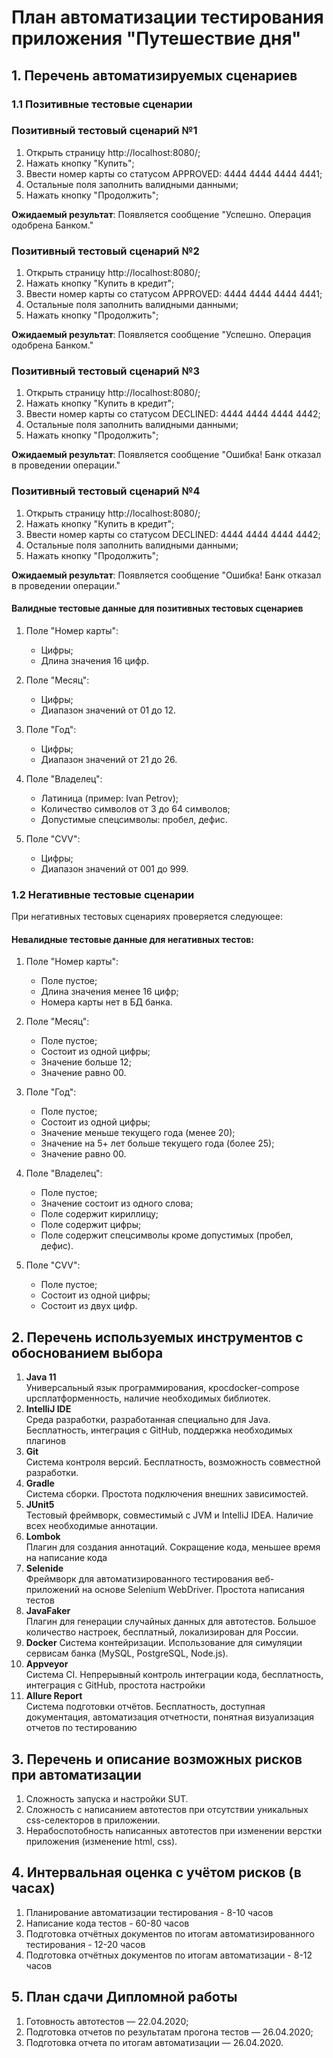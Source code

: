 # План автоматизации тестирования приложения "Путешествие дня"

## 1. Перечень автоматизируемых сценариев
### 1.1 Позитивные тестовые сценарии
### Позитивный тестовый сценарий №1
1. Открыть страницу http://localhost:8080/;
1. Нажать кнопку "Купить";
1. Ввести номер карты со статусом APPROVED: 4444 4444 4444 4441;
1. Остальные поля заполнить валидными данными;
1. Нажать кнопку "Продолжить";

**Ожидаемый результат**: Появляется сообщение "Успешно. Операция одобрена Банком."

### Позитивный тестовый сценарий №2
1. Открыть страницу http://localhost:8080/;
1. Нажать кнопку "Купить в кредит";
1. Ввести номер карты со статусом APPROVED: 4444 4444 4444 4441;
1. Остальные поля заполнить валидными данными;
1. Нажать кнопку "Продолжить";

**Ожидаемый результат**: Появляется сообщение "Успешно. Операция одобрена Банком."

### Позитивный тестовый сценарий №3
1. Открыть страницу http://localhost:8080/;
1. Нажать кнопку "Купить в кредит";
1. Ввести номер карты со статусом DECLINED: 4444 4444 4444 4442;
1. Остальные поля заполнить валидными данными;
1. Нажать кнопку "Продолжить";

**Ожидаемый результат**: Появляется сообщение "Ошибка! Банк отказал в проведении операции."

### Позитивный тестовый сценарий №4
1. Открыть страницу http://localhost:8080/;
1. Нажать кнопку "Купить в кредит";
1. Ввести номер карты со статусом DECLINED: 4444 4444 4444 4442;
1. Остальные поля заполнить валидными данными;
1. Нажать кнопку "Продолжить";

**Ожидаемый результат**: Появляется сообщение "Ошибка! Банк отказал в проведении операции."

#### Валидные тестовые данные для позитивных тестовых сценариев
1. Поле "Номер карты":
    * Цифры;
    * Длина значения 16 цифр.

1. Поле "Месяц":
    * Цифры;
    * Диапазон значений от 01 до 12.

1. Поле "Год":
    * Цифры;
    * Диапазон значений от 21 до 26.

1. Поле "Владелец":
    * Латиница (пример: Ivan Petrov);
    * Количество символов от 3 до 64 символов;
    * Допустимые спецсимволы: пробел, дефис.

1. Поле "CVV":
    * Цифры;
    * Диапазон значений от 001 до 999.

### 1.2 Негативные тестовые сценарии
При негативных тестовых сценариях проверяется следующее:

#### Невалидные тестовые данные для негативных тестов:
1. Поле "Номер карты":
    * Поле пустое;
    * Длина значения менее 16 цифр;
    * Номера карты нет в БД банка.

1. Поле "Месяц":
    * Поле пустое;
    * Состоит из одной цифры;
    * Значение больше 12;
    * Значение равно 00.

1. Поле "Год":
    * Поле пустое;
    * Состоит из одной цифры;
    * Значение меньше текущего года (менее 20);
    * Значение на 5+ лет больше текущего года (более 25);
    * Значение равно 00.

1. Поле "Владелец":
    * Поле пустое;
    * Значение состоит из одного слова;
    * Поле содержит кириллицу;
    * Поле содержит цифры;
    * Поле содержит спецсимволы кроме допустимых (пробел, дефис).

1. Поле "CVV":
    * Поле пустое;
    * Состоит из одной цифры;
    * Состоит из двух цифр.

## 2. Перечень используемых инструментов с обоснованием выбора
1. **Java 11**  
   Универсальный язык программирования, кросdocker-compose upсплатформенность, наличие необходимых библиотек.
1. **IntelliJ IDE**  
   Среда разработки, разработанная специально для Java. Бесплатность, интеграция с GitHub, поддержка необходимых плагинов
1. **Git**  
   Система контроля версий. Бесплатность, возможность совместной разработки.
1. **Gradle**  
   Система сборки. Простота подключения внешних зависимостей.
1. **JUnit5**  
   Тестовый фреймворк, совместимый с JVM и IntelliJ IDEA. Наличие всех необходимые аннотации.
1. **Lombok**  
   Плагин для создания аннотаций. Сокращение кода, меньшее время на написание кода
1. **Selenide**  
   Фреймворк для автоматизированного тестирования веб-приложений на основе Selenium WebDriver. Простота написания тестов
1. **JavaFaker**  
   Плагин для генерации случайных данных для автотестов. Большое количество настроек, бесплатный, локализирован для России.
1. **Docker**
   Система контейризации. Использование для симуляции сервисам банка (MySQL, PostgreSQL, Node.js).
1. **Appveyor**  
   Система CI. Непрерывный контроль интеграции кода, бесплатность, интеграция с GitHub, простота настройки
1. **Allure Report**  
   Система подготовки отчётов. Бесплатность, доступная документация, автоматизация отчетности, понятная визуализация отчетов по тестированию
   

## 3. Перечень и описание возможных рисков при автоматизации
1. Сложность запуска и настройки SUT.
1. Сложность с написанием автотестов при отсутствии уникальных css-селекторов в приложении.
1. Нерабоспотобность написанных автотестов при изменении верстки приложения (изменение html, css).

## 4. Интервальная оценка с учётом рисков (в часах)
1. Планирование автоматизации тестирования - 8-10 часов
1. Написание кода тестов - 60-80 часов
1. Подготовка отчётных документов по итогам автоматизированного тестирования - 12-20 часов
1. Подготовка отчётных документов по итогам автоматизации - 8-12 часов

## 5. План сдачи Дипломной работы
1. Готовность автотестов — 22.04.2020;
1. Подготовка отчетов по результатам прогона тестов — 26.04.2020;
1. Подготовка отчета по итогам автоматизации — 26.04.2020.